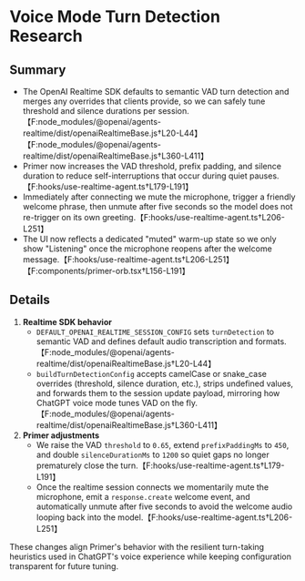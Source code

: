 # Voice Mode Turn Detection Research

## Summary
- The OpenAI Realtime SDK defaults to semantic VAD turn detection and merges any overrides that clients provide, so we can safely tune threshold and silence durations per session.【F:node_modules/@openai/agents-realtime/dist/openaiRealtimeBase.js†L20-L44】【F:node_modules/@openai/agents-realtime/dist/openaiRealtimeBase.js†L360-L411】
- Primer now increases the VAD threshold, prefix padding, and silence duration to reduce self-interruptions that occur during quiet pauses.【F:hooks/use-realtime-agent.ts†L179-L191】
- Immediately after connecting we mute the microphone, trigger a friendly welcome phrase, then unmute after five seconds so the model does not re-trigger on its own greeting.【F:hooks/use-realtime-agent.ts†L206-L251】
- The UI now reflects a dedicated "muted" warm-up state so we only show "Listening" once the microphone reopens after the welcome message.【F:hooks/use-realtime-agent.ts†L206-L251】【F:components/primer-orb.tsx†L156-L191】

## Details
1. **Realtime SDK behavior**
   - `DEFAULT_OPENAI_REALTIME_SESSION_CONFIG` sets `turnDetection` to semantic VAD and defines default audio transcription and formats.【F:node_modules/@openai/agents-realtime/dist/openaiRealtimeBase.js†L20-L44】
   - `buildTurnDetectionConfig` accepts camelCase or snake_case overrides (threshold, silence duration, etc.), strips undefined values, and forwards them to the session update payload, mirroring how ChatGPT voice mode tunes VAD on the fly.【F:node_modules/@openai/agents-realtime/dist/openaiRealtimeBase.js†L360-L411】
2. **Primer adjustments**
   - We raise the VAD `threshold` to `0.65`, extend `prefixPaddingMs` to `450`, and double `silenceDurationMs` to `1200` so quiet gaps no longer prematurely close the turn.【F:hooks/use-realtime-agent.ts†L179-L191】
    - Once the realtime session connects we momentarily mute the microphone, emit a `response.create` welcome event, and automatically unmute after five seconds to avoid the welcome audio looping back into the model.【F:hooks/use-realtime-agent.ts†L206-L251】

These changes align Primer's behavior with the resilient turn-taking heuristics used in ChatGPT's voice experience while keeping configuration transparent for future tuning.
